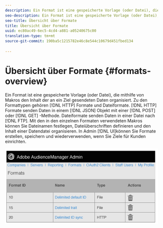 ```yaml
---
description: Ein Format ist eine gespeicherte Vorlage (oder Datei), die mithilfe von Makros den Inhalt der an ein Ziel gesendeten Daten organisiert. Zu den Formattypen gehören HTTP-Formate und Dateiformate. HTTP-Formate senden Daten mit einer POST- oder GET-Methode in ein JSON-Objekt. Dateiformate senden Daten in einer Datei per FTP. Mit den in den einzelnen Formaten verwendeten Makros können Sie Dateinamen festlegen, Dateiüberschriften definieren und den Inhalt einer Datendatei organisieren. In der Admin-Benutzeroberfläche können Sie Formate erstellen, speichern und wiederverwenden, wenn Sie Ziele für Kunden einrichten.
seo-description: Ein Format ist eine gespeicherte Vorlage (oder Datei), die mithilfe von Makros den Inhalt der an ein Ziel gesendeten Daten organisiert. Zu den Formattypen gehören HTTP-Formate und Dateiformate. HTTP-Formate senden Daten mit einer POST- oder GET-Methode in ein JSON-Objekt. Dateiformate senden Daten in einer Datei per FTP. Mit den in den einzelnen Formaten verwendeten Makros können Sie Dateinamen festlegen, Dateiüberschriften definieren und den Inhalt einer Datendatei organisieren. In der Admin-Benutzeroberfläche können Sie Formate erstellen, speichern und wiederverwenden, wenn Sie Ziele für Kunden einrichten.
seo-title: Übersicht über Formate
title: Übersicht über Formate
uuid: ec80ac49-6ec5-4cd4-a881-a05240675c00
translation-type: tm+mt
source-git-commit: 190ba5c1215782e46c8e544c10679d451fbed134

---
```



# Übersicht über Formate {#formats-overview}

Ein Format ist eine gespeicherte Vorlage (oder Datei), die mithilfe von Makros den Inhalt der an ein Ziel gesendeten Daten organisiert. Zu den Formattypen gehören [!DNL HTTP] Formate und Dateiformate. [!DNL HTTP] Formate senden Daten in einem [!DNL JSON] Objekt mit einer [!DNL POST] oder [!DNL GET] -Methode. Dateiformate senden Daten in einer Datei nach [!DNL FTP]. Mit den in den einzelnen Formaten verwendeten Makros können Sie Dateinamen festlegen, Dateiüberschriften definieren und den Inhalt einer Datendatei organisieren. In Admin [!DNL UI]können Sie Formate erstellen, speichern und wiederverwenden, wenn Sie Ziele für Kunden einrichten.

![](assets/formats.png)